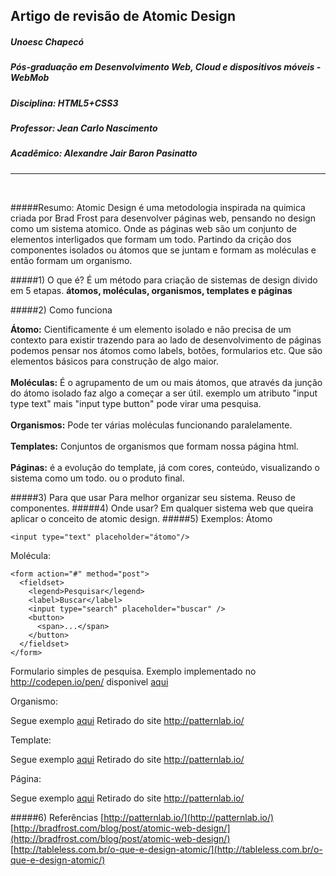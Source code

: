 ## Artigo de revisão de Atomic Design
##### Unoesc Chapecó
##### Pós-graduação em Desenvolvimento Web, Cloud e dispositivos móveis - WebMob
##### Disciplina: HTML5+CSS3
##### Professor: Jean Carlo Nascimento
##### Acadêmico: Alexandre Jair Baron Pasinatto
----
<br>

#####Resumo:
Atomic Design é uma metodologia inspirada na quimica criada por Brad Frost para desenvolver páginas web, pensando no design como um sistema atomico. Onde as páginas web são um conjunto de elementos interligados que formam um todo. Partindo da crição dos componentes isolados ou átomos que se juntam e formam as moléculas e então formam um organismo. 

#####1) O que é?
É um método para criação de sistemas de design divido em 5 etapas. **átomos, moléculas, organismos, templates e páginas**

#####2) Como funciona

**Átomo:** Cientificamente é um elemento isolado e não precisa de um contexto para existir trazendo para ao lado de desenvolvimento de páginas podemos pensar nos átomos como labels, botões, formularios etc. Que são elementos básicos para construção de algo maior.
<br><br>
**Moléculas:** É o agrupamento de um ou mais átomos, que através da junção do átomo isolado faz algo a começar a ser útil. exemplo um atributo "input type text" mais "input type button" pode virar uma pesquisa.
<br><br>
**Organismos:** Pode ter várias moléculas funcionando paralelamente. 
<br><br>
**Templates:** Conjuntos de organismos que formam nossa página html.
<br><br>
**Páginas:** é a evolução do template, já com cores, conteúdo, visualizando o sistema como um todo. 
ou o produto final. 

#####3) Para que usar
Para melhor organizar seu sistema. Reuso de componentes.
#####4) Onde usar?
Em qualquer sistema web que queira aplicar o conceito de atomic design. 
#####5) Exemplos:
Átomo
```
<input type="text" placeholder="átomo"/>
```
Molécula:
```
<form action="#" method="post">
  <fieldset>
    <legend>Pesquisar</legend>
    <label>Buscar</label>
    <input type="search" placeholder="buscar" />
    <button>
      <span>...</span>
    </button>
  </fieldset>
</form>
```
Formulario simples de pesquisa. Exemplo implementado no http://codepen.io/pen/ disponivel [aqui](http://codepen.io/anon/pen/WQMeXZ)

Organismo:

Segue exemplo [aqui](http://demo.patternlab.io/patterns/02-organisms-00-global-00-header/02-organisms-00-global-00-header.html#) Retirado do site http://patternlab.io/

Template:

Segue exemplo [aqui](http://demo.patternlab.io/patterns/03-templates-00-homepage/03-templates-00-homepage.html) Retirado do site http://patternlab.io/

Página:

Segue exemplo [aqui](http://demo.patternlab.io/patterns/04-pages-00-homepage/04-pages-00-homepage.html) Retirado do site http://patternlab.io/


#####6) Referências
[http://patternlab.io/](http://patternlab.io/)</br>
[http://bradfrost.com/blog/post/atomic-web-design/](http://bradfrost.com/blog/post/atomic-web-design/)</br>
[http://tableless.com.br/o-que-e-design-atomic/](http://tableless.com.br/o-que-e-design-atomic/)
